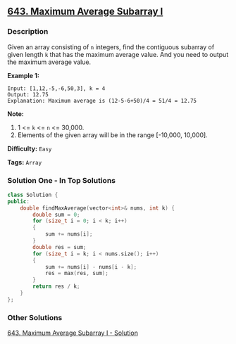 ## [643. Maximum Average Subarray I](https://leetcode.com/problems/maximum-average-subarray-i/description/)

### Description

Given an array consisting of `n` integers, find the contiguous subarray of given length `k` that has the maximum average value. And you need to output the maximum average value.

**Example 1:**

```
Input: [1,12,-5,-6,50,3], k = 4
Output: 12.75
Explanation: Maximum average is (12-5-6+50)/4 = 51/4 = 12.75

```

**Note:**

1. 1 <= `k` <= `n` <= 30,000.
2. Elements of the given array will be in the range [-10,000, 10,000].

**Difficulty:** `Easy`

**Tags:** `Array`

### Solution One - In Top Solutions

```c++
class Solution {
public:
    double findMaxAverage(vector<int>& nums, int k) {
        double sum = 0;
        for (size_t i = 0; i < k; i++)
        {
            sum += nums[i];
        }
        double res = sum;
        for (size_t i = k; i < nums.size(); i++)
        {
            sum += nums[i] - nums[i - k];
            res = max(res, sum);
        }
        return res / k;
    }
};
```

### Other Solutions

[643. Maximum Average Subarray I - Solution](https://leetcode.com/problems/maximum-average-subarray-i/solution/)
